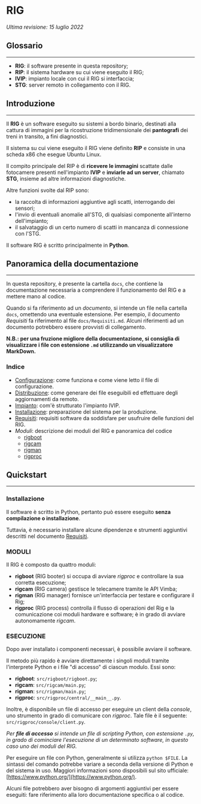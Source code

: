 # RIG

_Ultima revisione: 15 luglio 2022_

## Glossario

---

- **RIG**: il software presente in questa repository;
- **RIP**: il sistema hardware su cui viene eseguito il RIG;
- **IVIP**: impianto locale con cui il RIG si interfaccia;
- **STG**: server remoto in collegamento con il RIG.

## Introduzione

---

Il **RIG** è un software eseguito su sistemi a bordo binario, destinati alla cattura di immagini per la ricostruzione tridimensionale dei **pantografi** dei treni in transito, a fini diagnostici.

Il sistema su cui viene eseguito il RIG viene definito **RIP** e consiste in una scheda x86 che esegue Ubuntu Linux.

Il compito principale del RIP è di **ricevere le immagini** scattate dalle fotocamere presenti nell'impianto **IVIP** e **inviarle ad un server**, chiamato **STG**, insieme ad altre informazioni diagnostiche.

Altre funzioni svolte dal RIP sono:

- la raccolta di informazioni aggiuntive agli scatti, interrogando dei sensori;
- l'invio di eventuali anomalie all'STG, di qualsiasi componente all'interno dell'impianto;
- il salvataggio di un certo numero di scatti in mancanza di connessione con l'STG.

Il software RIG è scritto principalmente in **Python**.

## Panoramica della documentazione

---

In questa repository, è presente la cartella `docs`, che contiene la documentazione necessaria a comprendere il funzionamento del RIG e a mettere mano al codice.

Quando si fa riferimento ad un _documento_, si intende un file nella cartella `docs`, omettendo una eventuale estensione. Per esempio, il documento _Requisiti_ fa riferimento al file `docs/Requisiti.md`. Alcuni riferimenti ad un documento potrebbero essere provvisti di collegamento.

**N.B.: per una fruzione migliore della documentazione, si consiglia di visualizzare i file con estensione `.md` utilizzando un visualizzatore MarkDown.**

### Indice

- [Configurazione](docs/Configurazione.md): come funziona e come viene letto il file di configurazione.
- [Distribuzione](docs/Distribuzione.md): come generare dei file eseguibili ed effettuare degli aggiornamenti da remoto.
- [Impianto](docs/Impianto.md): com'è strutturato l'impianto IVIP.
- [Installazione](docs/Installazione.md): preparazione del sistema per la produzione.
- [Requisiti](docs/Requisiti.md): requisiti software da soddisfare per usufruire delle funzioni del RIG.
- _Moduli_: descrizione dei moduli del RIG e panoramica del codice
  - [rigboot](docs/Moduli/rigboot.md)
  - [rigcam](docs/Moduli/rigcam.md)
  - [rigman](docs/Moduli/rigman.md)
  - [rigproc](docs/Moduli/rigproc.md)

## Quickstart

---

### Installazione

Il software è scritto in Python, pertanto può essere eseguito **senza compilazione o installazione**.

Tuttavia, è necessario installare alcune dipendenze e strumenti aggiuntivi descritti nel documento [Requisiti](docs/Requisiti.md).

### MODULI

Il RIG è composto da quattro moduli:

- **rigboot** (RIG booter) si occupa di avviare _rigproc_ e controllare la sua corretta esecuzione;
- **rigcam** (RIG camera) gestisce le telecamere tramite le API Vimba;
- **rigman** (RIG manager) fornisce un'interfaccia per testare e configurare il Rig;
- **rigproc** (RIG process) controlla il flusso di operazioni del Rig e la comunicazione coi moduli hardware e software; è in grado di avviare autonomamente _rigcam_.

### ESECUZIONE

Dopo aver installato i componenti necessari, è possibile avviare il software.

Il metodo più rapido è avviare direttamente i singoli moduli tramite l'interprete Python e i file "di accesso" di ciascun modulo. Essi sono:

- **rigboot**: `src/rigboot/rigboot.py`;
- **rigcam**: `src/rigcam/main.py`;
- **rigman**: `src/rigman/main.py`;
- **rigproc**: `src/rigproc/central/__main__.py`.

Inoltre, è disponibile un file di accesso per eseguire un client della _console_, uno strumento in grado di comunicare con _rigproc_. Tale file è il seguente: `src/rigproc/console/client.py`.

_Per **file di accesso** si intende un file di scripting Python, con estensione `.py`, in grado di cominciare l'esecuzione di un determinato software, in questo caso uno dei moduli del RIG._

Per eseguire un file con Python, generalmente si utilizza `python $FILE`. La sintassi del comando potrebbe variare a seconda della versione di Python e del sistema in uso. Maggiori informazioni sono disposibili sul sito ufficiale: [https://www.python.org/](https://www.python.org/).

Alcuni file potrebbero aver bisogno di argomenti aggiuntivi per essere eseguiti: fare riferimento alla loro documentazione specifica o al codice.
